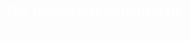 # Top-100-players-of-minecraft-
Aquí te dejo una lista de los mejores jugadores de minecraft 
<!DOCTYPE html>
<html lang="es">
<head>
  <meta charset="UTF-8">
  <title>Top Ranking Minecraft 2025</title>
  <style>
    body {
      margin: 0;
      font-family: 'Segoe UI', Tahoma, Geneva, Verdana, sans-serif;
      background: url('https://www.minecraft.net/content/dam/archive/1/minecraft-net/default/minecraft-background.jpg') no-repeat center center fixed;
      background-size: cover;
      color: #fff;
    }
    .banner {
      text-align: center;
      background-color: rgba(0, 0, 0, 0.6);
      padding: 30px;
    }
    .banner img {
      max-width: 100%;
      height: auto;
    }
    header {
      text-align: center;
      padding: 30px 20px;
      background-color: rgba(0, 0, 0, 0.5);
    }
    header h1 {
      font-size: 2.5em;
      margin: 0;
      text-shadow: 2px 2px 5px #000;
    }
    section {
      max-width: 900px;
      margin: auto;
      padding: 20px;
      background-color: rgba(0, 0
